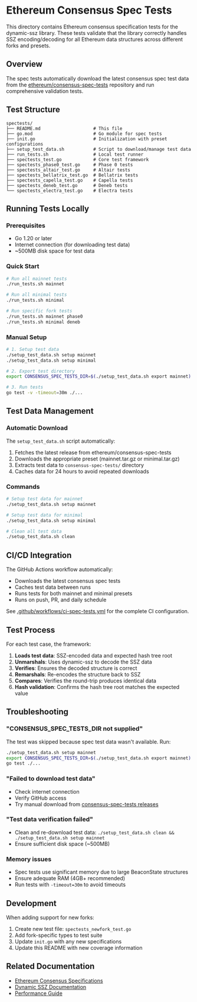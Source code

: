 # Ethereum Consensus Spec Tests

This directory contains Ethereum consensus specification tests for the dynamic-ssz library. These tests validate that the library correctly handles SSZ encoding/decoding for all Ethereum data structures across different forks and presets.

## Overview

The spec tests automatically download the latest consensus spec test data from the [ethereum/consensus-spec-tests](https://github.com/ethereum/consensus-spec-tests) repository and run comprehensive validation tests.

## Test Structure

```
spectests/
├── README.md                    # This file
├── go.mod                       # Go module for spec tests
├── init.go                      # Initialization with preset configurations
├── setup_test_data.sh           # Script to download/manage test data
├── run_tests.sh                 # Local test runner
├── spectests_test.go            # Core test framework
├── spectests_phase0_test.go     # Phase 0 tests
├── spectests_altair_test.go     # Altair tests
├── spectests_bellatrix_test.go  # Bellatrix tests
├── spectests_capella_test.go    # Capella tests
├── spectests_deneb_test.go      # Deneb tests
└── spectests_electra_test.go    # Electra tests
```

## Running Tests Locally

### Prerequisites

- Go 1.20 or later
- Internet connection (for downloading test data)
- ~500MB disk space for test data

### Quick Start

```bash
# Run all mainnet tests
./run_tests.sh mainnet

# Run all minimal tests
./run_tests.sh minimal

# Run specific fork tests
./run_tests.sh mainnet phase0
./run_tests.sh minimal deneb
```

### Manual Setup

```bash
# 1. Setup test data
./setup_test_data.sh setup mainnet
./setup_test_data.sh setup minimal

# 2. Export test directory
export CONSENSUS_SPEC_TESTS_DIR=$(./setup_test_data.sh export mainnet)

# 3. Run tests
go test -v -timeout=30m ./...
```

## Test Data Management

### Automatic Download

The `setup_test_data.sh` script automatically:
1. Fetches the latest release from ethereum/consensus-spec-tests
2. Downloads the appropriate preset (mainnet.tar.gz or minimal.tar.gz)
3. Extracts test data to `consensus-spec-tests/` directory
4. Caches data for 24 hours to avoid repeated downloads

### Commands

```bash
# Setup test data for mainnet
./setup_test_data.sh setup mainnet

# Setup test data for minimal
./setup_test_data.sh setup minimal

# Clean all test data
./setup_test_data.sh clean
```

## CI/CD Integration

The GitHub Actions workflow automatically:
- Downloads the latest consensus spec tests
- Caches test data between runs
- Runs tests for both mainnet and minimal presets
- Runs on push, PR, and daily schedule

See [.github/workflows/ci-spec-tests.yml](../.github/workflows/ci-spec-tests.yml) for the complete CI configuration.

## Test Process

For each test case, the framework:

1. **Loads test data**: SSZ-encoded data and expected hash tree root
2. **Unmarshals**: Uses dynamic-ssz to decode the SSZ data
3. **Verifies**: Ensures the decoded structure is correct
4. **Remarshals**: Re-encodes the structure back to SSZ
5. **Compares**: Verifies the round-trip produces identical data
6. **Hash validation**: Confirms the hash tree root matches the expected value

## Troubleshooting

### "CONSENSUS_SPEC_TESTS_DIR not supplied"

The test was skipped because spec test data wasn't available. Run:
```bash
./setup_test_data.sh setup mainnet
export CONSENSUS_SPEC_TESTS_DIR=$(./setup_test_data.sh export mainnet)
go test ./...
```

### "Failed to download test data"

- Check internet connection
- Verify GitHub access
- Try manual download from [consensus-spec-tests releases](https://github.com/ethereum/consensus-spec-tests/releases)

### "Test data verification failed"

- Clean and re-download test data: `./setup_test_data.sh clean && ./setup_test_data.sh setup mainnet`
- Ensure sufficient disk space (~500MB)

### Memory issues

- Spec tests use significant memory due to large BeaconState structures
- Ensure adequate RAM (4GB+ recommended)
- Run tests with `-timeout=30m` to avoid timeouts

## Development

When adding support for new forks:

1. Create new test file: `spectests_newfork_test.go`
2. Add fork-specific types to test suite
3. Update `init.go` with any new specifications
4. Update this README with new coverage information

## Related Documentation

- [Ethereum Consensus Specifications](https://github.com/ethereum/consensus-specs)
- [Dynamic SSZ Documentation](../docs/)
- [Performance Guide](../docs/performance.md)